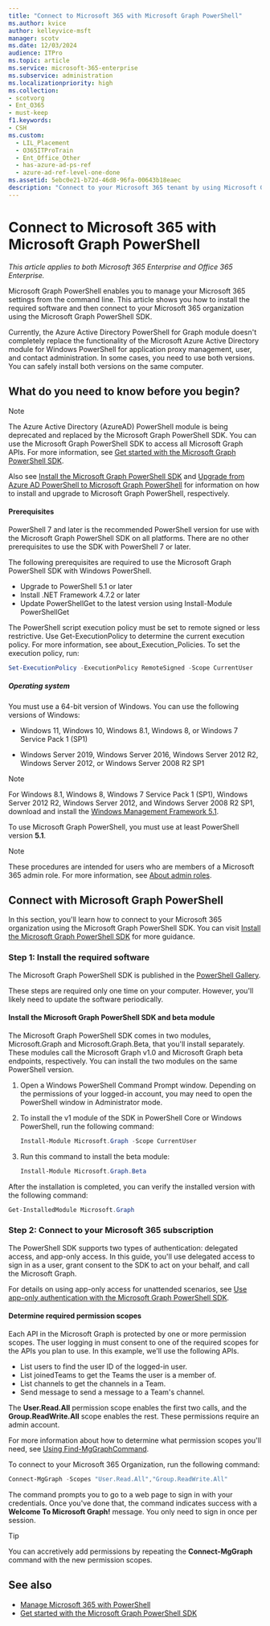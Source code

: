 ```yaml
---
title: "Connect to Microsoft 365 with Microsoft Graph PowerShell"
ms.author: kvice
author: kelleyvice-msft
manager: scotv
ms.date: 12/03/2024
audience: ITPro
ms.topic: article
ms.service: microsoft-365-enterprise
ms.subservice: administration
ms.localizationpriority: high
ms.collection:
- scotvorg 
- Ent_O365
- must-keep
f1.keywords:
- CSH
ms.custom:
  - LIL_Placement
  - O365ITProTrain
  - Ent_Office_Other
  - has-azure-ad-ps-ref
  - azure-ad-ref-level-one-done
ms.assetid: 5ebc0e21-b72d-46d8-96fa-00643b18eaec
description: "Connect to your Microsoft 365 tenant by using Microsoft Graph PowerShell to do admin center tasks from the command line."
---
```


# Connect to Microsoft 365 with Microsoft Graph PowerShell

*This article applies to both Microsoft 365 Enterprise and Office 365 Enterprise.*

Microsoft Graph PowerShell enables you to manage your Microsoft 365 settings from the command line. This article shows you how to install the required software and then connect to your Microsoft 365 organization using the Microsoft Graph PowerShell SDK.

Currently, the Azure Active Directory PowerShell for Graph module doesn't completely replace the functionality of the Microsoft Azure Active Directory module for Windows PowerShell for application proxy management, user, and contact administration. In some cases, you need to use both versions. You can safely install both versions on the same computer.

<a name='connect-with-the-azure-active-directory-powershell-for-graph-module'></a>

## What do you need to know before you begin?

> [!NOTE]
> The Azure Active Directory (AzureAD) PowerShell module is being deprecated and replaced by the Microsoft Graph PowerShell SDK. You can use the Microsoft Graph PowerShell SDK to access all Microsoft Graph APIs. For more information, see [Get started with the Microsoft Graph PowerShell SDK](/powershell/microsoftgraph/get-started).
>
> Also see [Install the Microsoft Graph PowerShell SDK](/powershell/microsoftgraph/installation) and [Upgrade from Azure AD PowerShell to Microsoft Graph PowerShell](/powershell/microsoftgraph/migration-steps) for information on how to install and upgrade to Microsoft Graph PowerShell, respectively.

#### Prerequisites

PowerShell 7 and later is the recommended PowerShell version for use with the Microsoft Graph PowerShell SDK on all platforms. There are no other prerequisites to use the SDK with PowerShell 7 or later.

The following prerequisites are required to use the Microsoft Graph PowerShell SDK with Windows PowerShell.

- Upgrade to PowerShell 5.1 or later
- Install .NET Framework 4.7.2 or later
- Update PowerShellGet to the latest version using Install-Module PowerShellGet

The PowerShell script execution policy must be set to remote signed or less restrictive. Use Get-ExecutionPolicy to determine the current execution policy. For more information, see about_Execution_Policies. To set the execution policy, run:

```powershell
Set-ExecutionPolicy -ExecutionPolicy RemoteSigned -Scope CurrentUser
```

##### Operating system

You must use a 64-bit version of Windows. You can use the following versions of Windows:

- Windows 11, Windows 10, Windows 8.1, Windows 8, or Windows 7 Service Pack 1 (SP1)

- Windows Server 2019, Windows Server 2016, Windows Server 2012 R2, Windows Server 2012, or Windows Server 2008 R2 SP1

> [!NOTE]
> For Windows 8.1, Windows 8, Windows 7 Service Pack 1 (SP1), Windows Server 2012 R2, Windows Server 2012, and Windows Server 2008 R2 SP1, download and install the [Windows Management Framework 5.1](https://www.microsoft.com/download/details.aspx?id=54616).

To use Microsoft Graph PowerShell, you must use at least PowerShell version **5.1**.

> [!NOTE]
> These procedures are intended for users who are members of a Microsoft 365 admin role. For more information, see [About admin roles](../admin/add-users/about-admin-roles.md).

<a name='connect-with-the-microsoft-azure-active-directory-module-for-windows-powershell'></a>

## Connect with Microsoft Graph PowerShell

In this section, you'll learn how to connect to your Microsoft 365 organization using the Microsoft Graph PowerShell SDK. You can visit [Install the Microsoft Graph PowerShell SDK](/powershell/microsoftgraph/installation) for more guidance.

### Step 1: Install the required software

The Microsoft Graph PowerShell SDK is published in the [PowerShell Gallery](https://www.powershellgallery.com/packages/Microsoft.Graph).

These steps are required only one time on your computer. However, you'll likely need to update the software periodically.

#### Install the Microsoft Graph PowerShell SDK and beta module

The Microsoft Graph PowerShell SDK comes in two modules, Microsoft.Graph and Microsoft.Graph.Beta, that you'll install separately. These modules call the Microsoft Graph v1.0 and Microsoft Graph beta endpoints, respectively. You can install the two modules on the same PowerShell version.

1. Open a Windows PowerShell Command Prompt window. Depending on the permissions of your logged-in account, you may need to open the PowerShell window in Administrator mode.

2. To install the v1 module of the SDK in PowerShell Core or Windows PowerShell, run the following command:

    ```powershell
    Install-Module Microsoft.Graph -Scope CurrentUser
    ```

3. Run this command to install the beta module:

    ```powershell
    Install-Module Microsoft.Graph.Beta
    ```

After the installation is completed, you can verify the installed version with the following command:

```powershell
Get-InstalledModule Microsoft.Graph
```

<a name='step-2-connect-to-azure-ad-for-your-microsoft-365-subscription'></a>

### Step 2: Connect to your Microsoft 365 subscription

The PowerShell SDK supports two types of authentication: delegated access, and app-only access. In this guide, you'll use delegated access to sign in as a user, grant consent to the SDK to act on your behalf, and call the Microsoft Graph.

For details on using app-only access for unattended scenarios, see [Use app-only authentication with the Microsoft Graph PowerShell SDK](/powershell/microsoftgraph/app-only).

#### Determine required permission scopes

Each API in the Microsoft Graph is protected by one or more permission scopes. The user logging in must consent to one of the required scopes for the APIs you plan to use. In this example, we'll use the following APIs.

- List users to find the user ID of the logged-in user.
- List joinedTeams to get the Teams the user is a member of.
- List channels to get the channels in a Team.
- Send message to send a message to a Team's channel.

The **User.Read.All** permission scope enables the first two calls, and the **Group.ReadWrite.All** scope enables the rest. These permissions require an admin account.

For more information about how to determine what permission scopes you'll need, see [Using Find-MgGraphCommand](/powershell/microsoftgraph/find-mg-graph-command).

To connect to your Microsoft 365 Organization, run the following command:

``` powershell
Connect-MgGraph -Scopes "User.Read.All","Group.ReadWrite.All"
```

The command prompts you to go to a web page to sign in with your credentials. Once you've done that, the command indicates success with a **Welcome To Microsoft Graph!** message. You only need to sign in once per session.

> [!TIP]
> You can accretively add permissions by repeating the **Connect-MgGraph** command with the new permission scopes.

## See also

- [Manage Microsoft 365 with PowerShell](manage-microsoft-365-with-microsoft-365-powershell.md)
- [Get started with the Microsoft Graph PowerShell SDK](/powershell/microsoftgraph/get-started)
